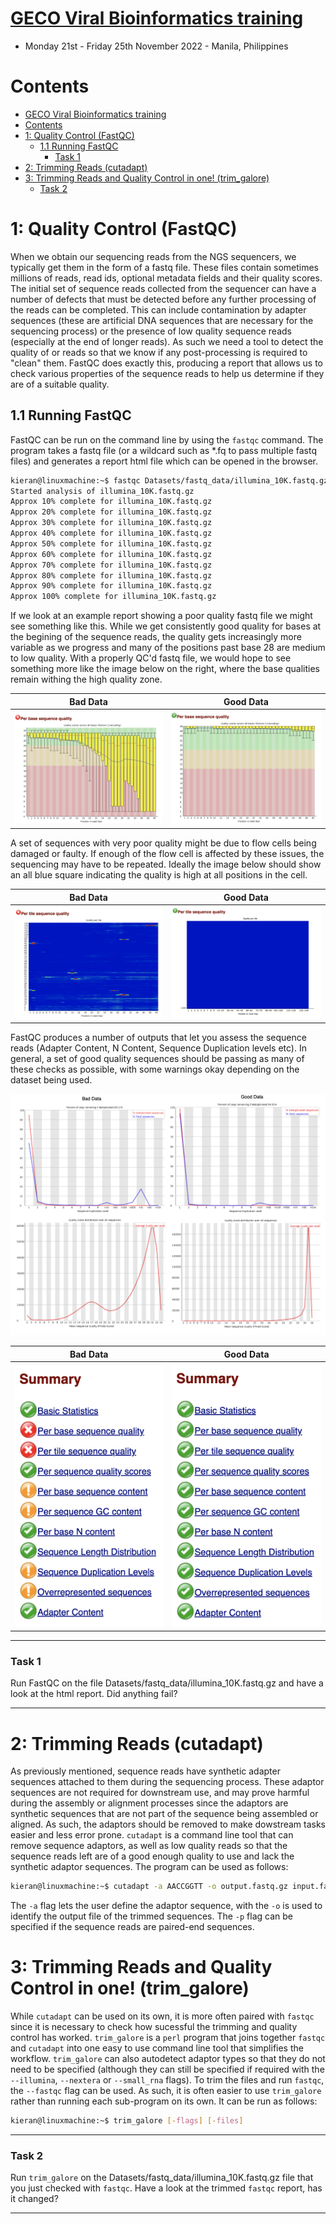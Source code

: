 # [GECO Viral Bioinformatics training](https://github.com/josephhughes/viral-bioinformatics-training)
* Monday 21st - Friday 25th November 2022 - Manila, Philippines

# Contents

- [GECO Viral Bioinformatics training](#geco-viral-bioinformatics-training)
- [Contents](#contents)
- [1: Quality Control (FastQC)](#1-quality-control-fastqc)
  - [1.1 Running FastQC](#11-running-fastqc)
    - [Task 1](#task-1)
- [2: Trimming Reads (cutadapt)](#2-trimming-reads-cutadapt)
- [3: Trimming Reads and Quality Control in one! (trim_galore)](#3-trimming-reads-and-quality-control-in-one-trim_galore)
    - [Task 2](#task-2)

# 1: Quality Control (FastQC)
When we obtain our sequencing reads from the NGS sequencers, we typically get them in the form of a fastq file. These files contain sometimes millions of reads, read ids, optional metadata fields and their quality scores. The initial set of sequence reads collected from the sequencer can have a number of defects that must be detected before any further processing of the reads can be completed. This can include contamination by adapter sequences (these are artificial DNA sequences that are necessary for the sequencing process) or the presence of low quality sequence reads (especially at the end of longer reads). As such we need a tool to detect the quality of or reads so that we know if any post-processing is required to "clean" them. FastQC does exactly this, producing a report that allows us to check various properties of the sequence reads to help us determine if they are of a suitable quality.

## 1.1 Running FastQC
FastQC can be run on the command line by using the `fastqc` command. The program takes a fastq file (or a wildcard such as *.fq to pass multiple fastq files) and generates a report html file which can be opened in the browser. 

```bash
kieran@linuxmachine:~$ fastqc Datasets/fastq_data/illumina_10K.fastq.gz
Started analysis of illumina_10K.fastq.gz
Approx 10% complete for illumina_10K.fastq.gz
Approx 20% complete for illumina_10K.fastq.gz
Approx 30% complete for illumina_10K.fastq.gz
Approx 40% complete for illumina_10K.fastq.gz
Approx 50% complete for illumina_10K.fastq.gz
Approx 60% complete for illumina_10K.fastq.gz
Approx 70% complete for illumina_10K.fastq.gz
Approx 80% complete for illumina_10K.fastq.gz
Approx 90% complete for illumina_10K.fastq.gz
Approx 100% complete for illumina_10K.fastq.gz
```
If we look at an example report showing a poor quality fastq file we might see something like this. While we get consistently good quality for bases at the begining of the sequence reads, the quality gets increasingly more variable as we progress and many of the positions past base 28 are medium to low quality. With a properly QC'd fastq file, we would hope to see something more like the image below on the right, where the base qualities remain withing the high quality zone.

| **Bad Data** | **Good Data** |
|:--------:|:---:|
|  ![alt text](Images/per_base_fq.png)  | ![alt text](Images/per_base_fq_good.png) |


A set of sequences with very poor quality might be due to flow cells being damaged or faulty. If enough of the flow cell is affected by these issues, the sequencing may have to be repeated. Ideally the image below should show an all blue square indicating the quality is high at all positions in the cell.

| **Bad Data** | **Good Data** |
|:--------:|:---:|
|  ![alt text](Images/bad_fq_tile.png)  | ![alt text](Images/good_fq_tile.png) |


FastQC produces a number of outputs that let you assess the sequence reads (Adapter Content, N Content, Sequence Duplication levels etc). In general, a set of good quality sequences should be passing as many of these checks as possible, with some warnings okay depending on the dataset being used.

![alt text](Images/fastqc_good_vs_bad.png)

| **Bad Data** | **Good Data** |
|:--------:|:---:|
|  <img src="Images/bad_qc.png" width="300">  | <img src="Images/good_qc.png" width="300">  |


___

### Task 1
Run FastQC on the file Datasets/fastq_data/illumina_10K.fastq.gz and have a look at the html report. Did anything fail?
___
# 2: Trimming Reads (cutadapt)
As previously mentioned, sequence reads have synthetic adapter sequences attached to them during the sequencing process. These adaptor sequences are not required for downstream use, and may prove harmful during the assembly or alignment processes since the adaptors are synthetic sequences that are not part of the sequence being assembled or aligned. As such, the adaptors should be removed to make dowstream tasks easier and less error prone. `cutadapt` is a command line tool that can remove sequence adaptors, as well as low quality reads so that the sequence reads left are of a good enough quality to use and lack the synthetic adaptor sequences. The program can be used as follows:

```bash
kieran@linuxmachine:~$ cutadapt -a AACCGGTT -o output.fastq.gz input.fastq.gz
```
The `-a` flag lets the user define the adaptor sequence, with the `-o` is used to identify the output file of the trimmed sequences. The `-p` flag can be specified if the sequence reads are paired-end sequences.

# 3: Trimming Reads and Quality Control in one! (trim_galore)
While `cutadapt` can be used on its own, it is more often paired with `fastqc` since it is necessary to check how sucessful the trimming and quality control has worked. `trim_galore` is a `perl` program that joins together `fastqc` and `cutadapt` into one easy to use command line tool that simplifies the workflow. `trim_galore` can also autodetect adaptor types so that they do not need to be specified (although they can still be specified if required with the `--illumina`, `--nextera` or `--small_rna` flags). To trim the files and run `fastqc`, the `--fastqc` flag can be used. As such, it is often easier to use `trim_galore`  rather than running each sub-program on its own. It can be run as follows:

```bash
kieran@linuxmachine:~$ trim_galore [-flags] [-files]
```
___

### Task 2
Run `trim_galore` on the Datasets/fastq_data/illumina_10K.fastq.gz file that you just checked with `fastqc`. Have a look at the trimmed `fastqc` report, has it changed?
___
